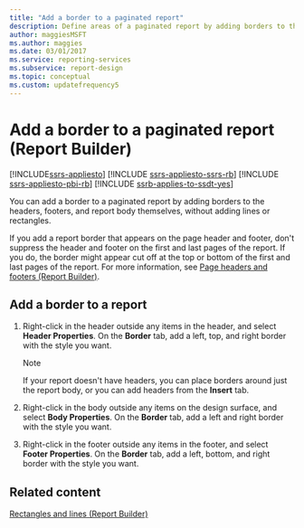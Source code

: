 ```yaml
---
title: "Add a border to a paginated report"
description: Define areas of a paginated report by adding borders to the headers, footers, and report body in Report Builder.
author: maggiesMSFT
ms.author: maggies
ms.date: 03/01/2017
ms.service: reporting-services
ms.subservice: report-design
ms.topic: conceptual
ms.custom: updatefrequency5
---
```

# Add a border to a paginated report (Report Builder)

[!INCLUDE[ssrs-appliesto](../../includes/ssrs-appliesto.md)] [!INCLUDE [ssrs-appliesto-ssrs-rb](../../includes/ssrs-appliesto-ssrs-rb.md)] [!INCLUDE [ssrs-appliesto-pbi-rb](../../includes/ssrs-appliesto-pbi-rb.md)] [!INCLUDE [ssrb-applies-to-ssdt-yes](../../includes/ssrb-applies-to-ssdt-yes.md)]

You can add a border to a paginated report by adding borders to the headers, footers, and report body themselves, without adding lines or rectangles.
    
 If you add a report border that appears on the page header and footer, don't suppress the header and footer on the first and last pages of the report. If you do, the border might appear cut off at the top or bottom of the first and last pages of the report. For more information, see [Page headers and footers &#40;Report Builder&#41;](../../reporting-services/report-design/page-headers-and-footers-report-builder-and-ssrs.md).    
    
## Add a border to a report    
    
1.  Right-click in the header outside any items in the header, and select **Header Properties**. On the **Border** tab, add a left, top, and right border with the style you want.    
    
    > [!NOTE]    
    >  If your report doesn't have headers, you can place borders around just the report body, or you can add headers from the **Insert** tab.    
    
1.  Right-click in the body outside any items on the design surface, and select **Body Properties**. On the **Border** tab, add a left and right border with the style you want.    
    
1.  Right-click in the footer outside any items in the footer, and select **Footer Properties**. On the **Border** tab, add a left, bottom, and right border with the style you want.    
    
## Related content   
 [Rectangles and lines &#40;Report Builder&#41;](../../reporting-services/report-design/rectangles-and-lines-report-builder-and-ssrs.md)    
    
  

